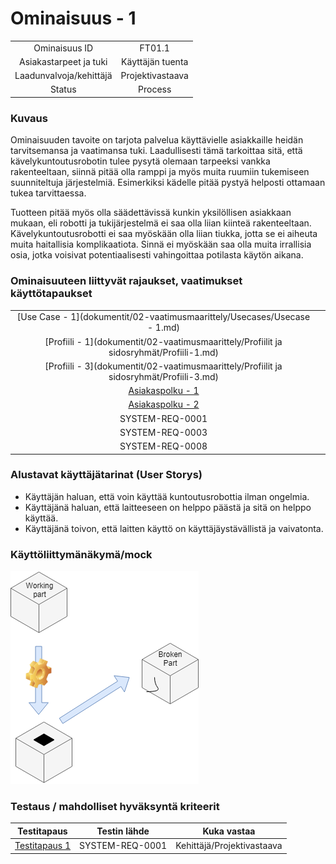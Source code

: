 # Ominaisuus - 1



| | |
|:-:|:-:|
| Ominaisuus ID | FT01.1 |
| Asiakastarpeet ja tuki | Käyttäjän tuenta |
| Laadunvalvoja/kehittäjä | Projektivastaava |
| Status | Process |

### Kuvaus

Ominaisuuden tavoite on tarjota palvelua käyttävielle asiakkaille heidän tarvitsemansa ja vaatimansa tuki.
Laadullisesti tämä tarkoittaa sitä, että kävelykuntoutusrobotin tulee pysytä olemaan tarpeeksi vankka rakenteeltaan, siinnä pitää olla ramppi ja myös muita ruumiin tukemiseen suunniteltuja järjestelmiä. Esimerkiksi kädelle pitää pystyä helposti ottamaan tukea tarvittaessa.

Tuotteen pitää myös olla säädettävissä kunkin yksilöllisen asiakkaan mukaan, eli robotti ja tukijärjestelmä ei saa olla liian kiinteä rakenteeltaan.
Kävelykuntoutusrobotti ei saa myöskään olla liian tiukka, jotta se ei aiheuta muita haitallisia komplikaatiota.
Sinnä ei myöskään saa olla muita irrallisia osia, jotka voisivat potentiaalisesti vahingoittaa potilasta käytön aikana.


### Ominaisuuteen liittyvät rajaukset, vaatimukset käyttötapaukset

| | |
|:-:|:-:|
| [Use Case - 1](dokumentit/02-vaatimusmaarittely/Usecases/Usecase - 1.md) | |
| [Profiili - 1](dokumentit/02-vaatimusmaarittely/Profiilit ja sidosryhmät/Profiili-1.md) | |
| [Profiili - 3](dokumentit/02-vaatimusmaarittely/Profiilit ja sidosryhmät/Profiili-3.md) | |
| [Asiakaspolku - 1](dokumentit/02-vaatimusmaarittely/kuvat/CustomerPath1.PNG) |  | 
| [Asiakaspolku - 2](dokumentit/02-vaatimusmaarittely/kuvat/CustomerPath2.PNG) |  |
| SYSTEM-REQ-0001 |  | 
| SYSTEM-REQ-0003 |  | 
| SYSTEM-REQ-0008 |  | 

### Alustavat käyttäjätarinat (User Storys)

* Käyttäjän haluan, että voin käyttää kuntoutusrobottia ilman ongelmia.
* Käyttäjänä haluan, että laitteeseen on helppo päästä ja sitä on helppo käyttää.
* Käyttäjänä toivon, että laitten käyttö on käyttäjäystävällistä ja vaivatonta.

### Käyttöliittymänäkymä/mock 

![Tuenta](dokumentit/02-vaatimusmaarittely/kuvat/ReplaceParts.PNG)


### Testaus / mahdolliset hyväksyntä kriteerit 

| Testitapaus  | Testin lähde  | Kuka vastaa  |
|:-: | :-:|:-:|
| [Testitapaus 1](dokumentit/02-vaatimusmaarittely/Hyväksyntätestit/Hyväksyntätesti-1.md)  | SYSTEM-REQ-0001 | Kehittäjä/Projektivastaava |





